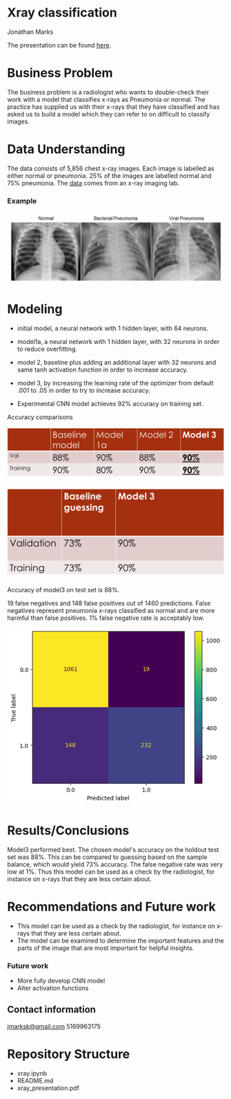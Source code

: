 # Xray classification
Jonathan Marks

The presentation can be found [here]('./Xray_presentation.pdf').

# Business Problem

The business problem is a radiologist who wants to double-check their work with a model that classifies x-rays as Pneumonia or normal.  The practice has supplied us with their x-rays that they have classified and has asked us to build a model which they can refer to on difficult to classify images. 

# Data Understanding

The data consists of 5,856 chest x-ray images. Each image is labelled as either normal or pneumonia.  25% of the images are labelled normal and 75% pneumonia.  The [data]('./data/archive/chest_xray/') comes from an x-ray imaging lab.  

### Example 

![scan](./Images/scan.png)

 
# Modeling

- initial model, a neural network with 1 hidden layer, with 64 neurons.

- model1a, a neural network with 1 hidden layer, with 32 neurons in order to reduce overfitting.

- model 2, baseline plus adding an additional layer with 32 neurons and same tanh activation function in order to increase accuracy.  

- model 3, by increasing the learning rate of the optimizer from default .001 to .05 in order to try to increase accuracy.  

- Experimental CNN model achieves 92% accuracy on training set.

Accuracy comparisons 

![acctable](./Images/acctable.png)

![acctablex](./Images/acctablex.png)

Accuracy of model3 on test set is 88%.

19 false negatives and 148 false positives out of 1460 predictions. False negatives represent pneumonia x-rays classified as normal and are more harmful than false positives. 1% false negative rate is acceptably low.  

![corrmatrx](./Images/cnfm.png)

# Results/Conclusions

Model3 performed best.  The chosen model's accuracy on the holdout test set was 88%.  This can be compared to guessing based on the sample balance, which would yield 73% accuracy.  The false negative rate was very low at 1%. Thus this model can be used as a check by the radiologist, for instance on x-rays that they are less certain about.    

# Recommendations and Future work

- This model can be used as a check by the radiologist, for instance on x-rays that they are less certain about.
- The model can be examined to determine the important features and the parts of the image that are most important for helpful insights.

### Future work

- More fully develop CNN model
- Alter activation functions

## Contact information

jmarksk@gmail.com
5169963175

# Repository Structure
- xray.ipynb
- README.md
- xray_presentation.pdf